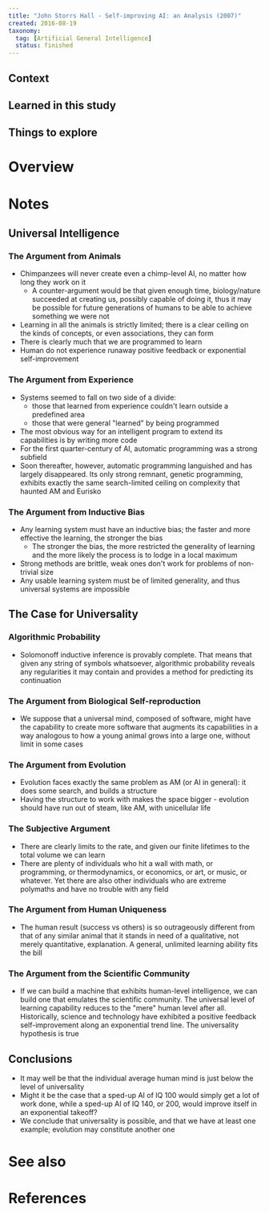 ```yaml
---
title: "John Storrs Hall - Self-improving AI: an Analysis (2007)"
created: 2016-08-19
taxonomy:
  tag: [Artificial General Intelligence]
  status: finished
---
```


## Context

## Learned in this study

## Things to explore

# Overview

# Notes
## Universal Intelligence
### The Argument from Animals
* Chimpanzees will never create even a chimp-level AI, no matter how long they work on it
	* A counter-argument would be that given enough time, biology/nature succeeded at creating us, possibly capable of doing it, thus it may be possible for future generations of humans to be able to achieve something we were not
* Learning in all the animals is strictly limited; there is a clear ceiling on the kinds of concepts, or even associations, they can form
* There is clearly much that we are programmed to learn
* Human do not experience runaway positive feedback or exponential self-improvement

### The Argument from Experience
* Systems seemed to fall on two side of a divide:
	* those that learned from experience couldn't learn outside a predefined area
	* those that were general "learned" by being programmed
* The most obvious way for an intelligent program to extend its capabilities is by writing more code
* For the first quarter-century of AI, automatic programming was a strong subfield
* Soon thereafter, however, automatic programming languished and has largely disappeared. Its only strong remnant, genetic programming, exhibits exactly the same search-limited ceiling on complexity that haunted AM and Eurisko

### The Argument from Inductive Bias
* Any learning system must have an inductive bias; the faster and more effective the learning, the stronger the bias
	* The stronger the bias, the more restricted the generality of learning and the more likely the process is to lodge in a local maximum
* Strong methods are brittle, weak ones don't work for problems of non-trivial size
* Any usable learning system must be of limited generality, and thus universal systems are impossible

## The Case for Universality
### Algorithmic Probability
* Solomonoff inductive inference is provably complete. That means that given any string of symbols whatsoever, algorithmic probability reveals any regularities it may contain and provides a method for predicting its continuation

### The Argument from Biological Self-reproduction
* We suppose that a universal mind, composed of software, might have the capability to create more software that augments its capabilities in a way analogous to how a young animal grows into a large one, without limit in some cases

### The Argument from Evolution
* Evolution faces exactly the same problem as AM (or AI in general): it does some search, and builds a structure
* Having the structure to work with makes the space bigger - evolution should have run out of steam, like AM, with unicellular life

### The Subjective Argument
* There are clearly limits to the rate, and given our finite lifetimes to the total volume we can learn
* There are plenty of individuals who hit a wall with math, or programming, or thermodynamics, or economics, or art, or music, or whatever. Yet there are also other individuals who are extreme polymaths and have no trouble with any field

### The Argument from Human Uniqueness
* The human result (success vs others) is so outrageously different from that of any similar animal that it stands in need of a qualitative, not merely quantitative, explanation. A general, unlimited learning ability fits the bill

### The Argument from the Scientific Community
* If we can build a machine that exhibits human-level intelligence, we can build one that emulates the scientific community. The universal level of learning capability reduces to the "mere" human level after all. Historically, science and technology have exhibited a positive feedback self-improvement along an exponential trend line. The universality hypothesis is true

## Conclusions
* It may well be that the individual average human mind is just below the level of universality
* Might it be the case that a sped-up AI of IQ 100 would simply get a lot of work done, while a sped-up AI of IQ 140, or 200, would improve itself in an exponential takeoff?
* We conclude that universality is possible, and that we have at least one example; evolution may constitute another one

# See also

# References
